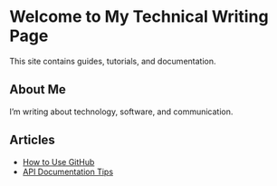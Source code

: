 # Welcome to My Technical Writing Page

This site contains guides, tutorials, and documentation.

## About Me
I’m writing about technology, software, and communication.

## Articles
- [How to Use GitHub](article1.md)
- [API Documentation Tips](article2.md)
